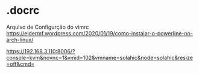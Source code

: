 # .docrc
Arquivo de Configurção do vimrc 
https://eldermf.wordpress.com/2020/01/19/como-instalar-o-powerline-no-arch-linux/

https://192.168.3.110:8006/?console=kvm&novnc=1&vmid=102&vmname=solahic&node=solahic&resize=off&cmd=
